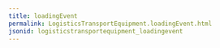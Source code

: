 ```yaml
---
title: loadingEvent
permalink: LogisticsTransportEquipment.loadingEvent.html
jsonid: logisticstransportequipment_loadingevent
---
```

